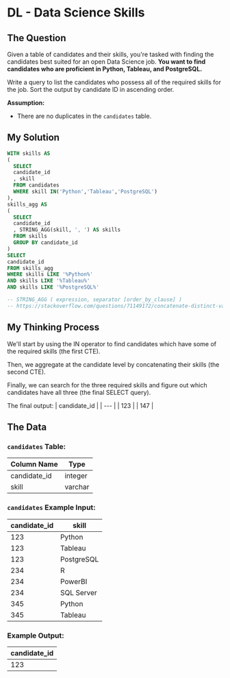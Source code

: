 # DL - Data Science Skills

## The Question

Given a table of candidates and their skills, you're tasked with finding the candidates best suited for an open Data Science job. **You want to find candidates who are proficient in Python, Tableau, and PostgreSQL.**

Write a query to list the candidates who possess all of the required skills for the job. Sort the output by candidate ID in ascending order.

**Assumption:**

- There are no duplicates in the `candidates` table.


## My Solution

```sql
WITH skills AS 
(
  SELECT
  candidate_id
  , skill
  FROM candidates
  WHERE skill IN('Python','Tableau','PostgreSQL')
),
skills_agg AS
(
  SELECT
  candidate_id
  , STRING_AGG(skill, ', ') AS skills
  FROM skills
  GROUP BY candidate_id
)
SELECT
candidate_id
FROM skills_agg
WHERE skills LIKE '%Python%'
AND skills LIKE '%Tableau%'
AND skills LIKE '%PostgreSQL%'

-- STRING_AGG ( expression, separator [order_by_clause] )
-- https://stackoverflow.com/questions/71149172/concatenate-distinct-values-in-a-group-by
```

## My Thinking Process
We'll start by using the IN operator to find candidates which have some of the required skills (the first CTE).

Then, we aggregate at the candidate level by concatenating their skills (the second CTE).

Finally, we can search for the three required skills and figure out which candidates have all three (the final SELECT query).

The final output:
| candidate_id |
| --- |
| 123 |
| 147 |

## The Data
 
### **`candidates` Table:**

| Column Name | Type |
| --- | --- |
| candidate_id | integer |
| skill | varchar |

### **`candidates` Example Input:**

| candidate_id | skill |
| --- | --- |
| 123 | Python |
| 123 | Tableau |
| 123 | PostgreSQL |
| 234 | R |
| 234 | PowerBI |
| 234 | SQL Server |
| 345 | Python |
| 345 | Tableau |

### **Example Output:**

| candidate_id |
| --- |
| 123 |
